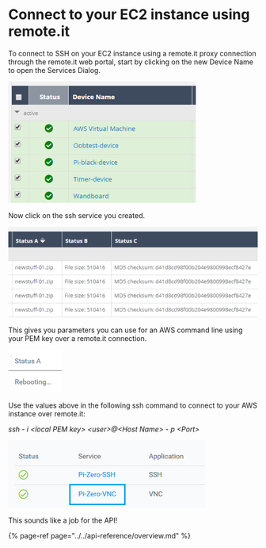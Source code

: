 # Connect to your EC2 instance using remote.it

To connect to SSH on your EC2 instance using a remote.it proxy connection through the remote.it web portal, start by clicking on the new Device Name to open the Services Dialog.

![](../../.gitbook/assets/image%20%2814%29.png)

Now click on the ssh service you created.

![](../../.gitbook/assets/image%20%28237%29.png)

This gives you parameters you can use for an AWS command line using your PEM key over a remote.it connection.

![](../../.gitbook/assets/image%20%28165%29.png)

Use the values above in the following ssh command to connect to your AWS instance over remote.it:

_ssh - i &lt;local PEM key&gt; &lt;user&gt;@&lt;Host Name&gt; - p &lt;Port&gt;_

![](../../.gitbook/assets/image%20%28327%29.png)

This sounds like a job for the API!

{% page-ref page="../../api-reference/overview.md" %}

